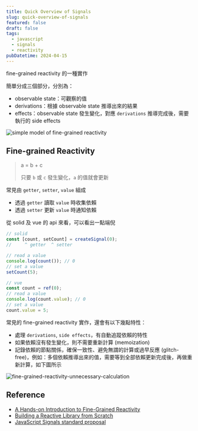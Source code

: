 ```yaml
---
title: Quick Overview of Signals
slug: quick-overview-of-signals
featured: false
draft: false
tags:
  - javascript
  - signals
  - reactivity
pubDatetime: 2024-04-15
---
```


fine-grained reactivity 的一種實作

簡單分成三個部分，分別為：

- observable state：可觀察的值
- derivations：根據 observable state 推導出來的結果
- effects：observable state 發生變化，對應 `derivations` 推導完成後，需要執行的 side effects

![simple model of fine-grained reactivity](/simple-model-of-fine-grained-reactivity.png)

## Fine-grained Reactivity

> a = b + c
>
> 只要 `b` 或 `c` 發生變化，`a` 的值就會更新

常見由 `getter`, `setter`, `value` 組成

- 透過 `getter` 讀取 `value` 時收集依賴
- 透過 `setter` 更新 `value` 時通知依賴

從 solid 及 vue 的 api 來看，可以看出一點端倪

```js
// solid
const [count, setCount] = createSignal(0);
//     ^ getter  ^ setter

// read a value
console.log(count()); // 0
// set a value
setCount(5);
```

```js
// vue
const count = ref(0);
// read a value
console.log(count.value); // 0
// set a value
count.value = 5;
```

常見的 fine-grained reactivity 實作，還會有以下幾點特性：

- 處理 `derivations`, `side effects`，有自動追蹤依賴的特性
- 如果依賴沒有發生變化，則不需要重新計算 (memoization)
- 記錄依賴的節點關係，確保一致性、避免無謂的計算或過早反應 (glitch-free)，例如：多個依賴推導出來的值，需要等到全部依賴更新完成後，再做重新計算，如下圖所示

![fine-grained-reactivity-unnecessary-calculation](/fine-grained-reactivity-unnecessary-calculation.png)

## Reference

- [A Hands-on Introduction to Fine-Grained Reactivity](https://dev.to/ryansolid/a-hands-on-introduction-to-fine-grained-reactivity-3ndf)
- [Building a Reactive Library from Scratch](https://dev.to/ryansolid/building-a-reactive-library-from-scratch-1i0p)
- [JavaScript Signals standard proposal](https://github.com/tc39/proposal-signals)
